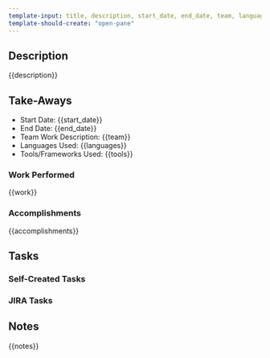 ```yaml
---
template-input: title, description, start_date, end_date, team, languages, tools, work, accomplishments, notes
template-should-create: "open-pane"
---
```

## Description
{{description}}

## Take-Aways
* Start Date: {{start_date}}
* End Date: {{end_date}}
* Team Work Description: {{team}}
* Languages Used: {{languages}}
* Tools/Frameworks Used: {{tools}}

### Work Performed
{{work}}

### Accomplishments
{{accomplishments}}

## Tasks

### Self-Created Tasks

### JIRA Tasks

## Notes
{{notes}}